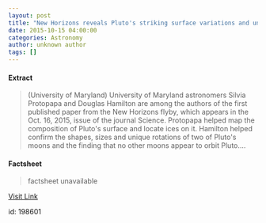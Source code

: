 ```yaml
---
layout: post
title: "New Horizons reveals Pluto's striking surface variations and unique moon rotations"
date: 2015-10-15 04:00:00
categories: Astronomy
author: unknown author
tags: []
---
```



#### Extract
>(University of Maryland) University of Maryland astronomers Silvia Protopapa and Douglas Hamilton are among the authors of the first published paper from the New Horizons flyby, which appears in the Oct. 16, 2015, issue of the journal Science. Protopapa helped map the composition of Pluto's surface and locate ices on it. Hamilton helped confirm the shapes, sizes and unique rotations of two of Pluto's moons and the finding that no other moons appear to orbit Pluto....

#### Factsheet
>factsheet unavailable

[Visit Link](http://www.eurekalert.org/pub_releases/2015-10/uom-nhr101415.php)

id:  198601


